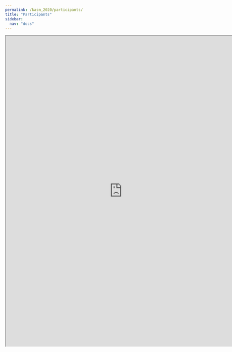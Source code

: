 ```yaml
---
permalink: /kasm_2020/participants/
title: "Participants"
sidebar:
  nav: "docs"
---
```


<!-- Under construction

| Name | Institution | Position | Science Team |
|------| ----------- | --- | ---|
| Jessica Lu | UC Berkeley | Faculty | KAPA Science |
| Matthew Freeman | UC Berkeley | Postdoc | KAPA Science | -->

<iframe src="https://docs.google.com/spreadsheets/d/e/2PACX-1vSL95UU-R1RaW13Oo6IBxVo9Quj62ZTN7F6433nvk_wQAVusP5n8LRNgDF2ZjrH4N5FBdac8UDU3xGb/pubhtml?gid=62198072&amp;single=true&amp;widget=true&amp;headers=false" width="750" height="1000"></iframe>